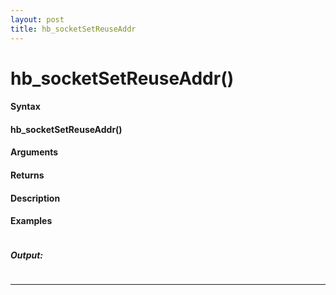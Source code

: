 ```yaml
---
layout: post
title: hb_socketSetReuseAddr
---
```


# hb_socketSetReuseAddr()


#### Syntax

#### hb_socketSetReuseAddr()

#### Arguments

#### Returns

#### Description

#### Examples

```

```

##### Output:

```

```

---